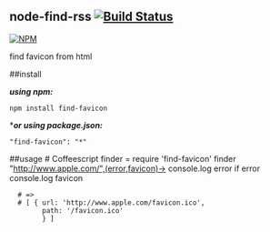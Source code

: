 node-find-rss [![Build Status](https://travis-ci.org/nikezono/node-find-favicon.png)](https://travis-ci.org/nikezono/node-find-favicon)
---

[![NPM](https://nodei.co/npm/find-favicon.png)](https://nodei.co/npm/find-favicon/)

find favicon from html

##install

***using npm:***

    npm install find-favicon

****or using package.json:***

    "find-favicon": "*"

##usage
    # Coffeescript
    finder = require 'find-favicon'
    finder "http://www.apple.com/",(error,favicon)->
      console.log error if error
      console.log favicon

      # =>
      # [ { url: 'http://www.apple.com/favicon.ico',
            path: '/favicon.ico'
            } ]
